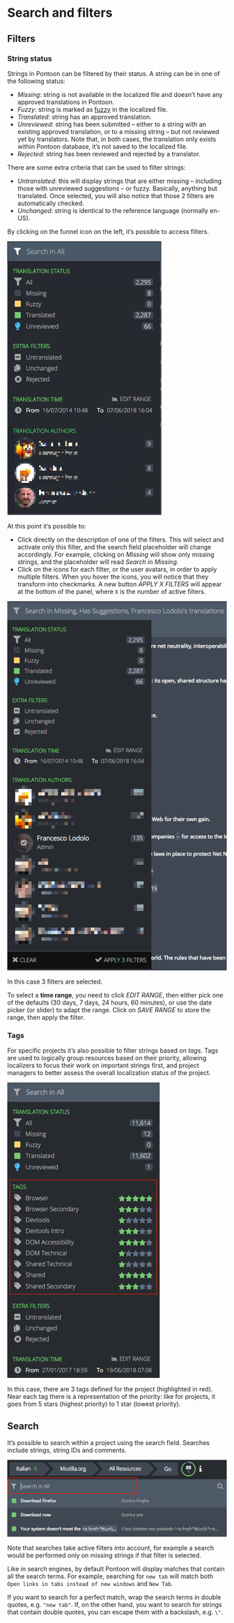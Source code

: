 # Search and filters

<!-- toc -->

## Filters

### String status

Strings in Pontoon can be filtered by their status. A string can be in one of the following status:
* *Missing*: string is not available in the localized file and doesn’t have any approved translations in Pontoon.
* *Fuzzy*: string is marked as [fuzzy](../../misc/glossary.md#fuzzy) in the localized file.
* *Translated*: string has an approved translation.
* *Unreviewed*: string has been submitted – either to a string with an existing approved translation, or to a missing string – but not reviewed yet by translators. Note that, in both cases, the translation only exists within Pontoon database, it’s not saved to the localized file.
* *Rejected*: string has been reviewed and rejected by a translator.

There are some extra criteria that can be used to filter strings:
* *Untranslated*: this will display strings that are either missing – including those with unreviewed suggestions – or fuzzy. Basically, anything but translated. Once selected, you will also notice that those 2 filters are automatically checked.
* *Unchanged*: string is identical to the reference language (normally en-US).

By clicking on the funnel icon on the left, it’s possible to access filters.

![Filters](/assets/images/pontoon/search_filters/filters.png)

At this point it’s possible to:
* Click directly on the description of one of the filters. This will select and activate only this filter, and the search field placeholder will change accordingly. For example, clicking on *Missing* will show only missing strings, and the placeholder will read *Search in Missing*.
* Click on the icons for each filter, or the user avatars, in order to apply multiple filters. When you hover the icons, you will notice that they transform into checkmarks. A new button *APPLY X FILTERS* will appear at the bottom of the panel, where `X` is the number of active filters.

![Multiple filters](/assets/images/pontoon/search_filters/filters_multiple.png)

In this case 3 filters are selected.

To select a **time range**, you need to click *EDIT RANGE*, then either pick one of the defaults (30 days, 7 days, 24 hours, 60 minutes), or use the date picker (or slider) to adapt the range. Click on *SAVE RANGE* to store the range, then apply the filter.

### Tags

For specific projects it’s also possible to filter strings based on *tags*. Tags are used to logically group resources based on their priority, allowing localizers to focus their work on important strings first, and project managers to better assess the overall localization status of the project.

![Tags in filters](/assets/images/pontoon/search_filters/filters_tags.png)

In this case, there are 3 tags defined for the project (highlighted in red). Near each tag there is a representation of the priority: like for projects, it goes from 5 stars (highest priority) to 1 star (lowest priority).

## Search

It’s possible to search within a project using the search field. Searches include strings, string IDs and comments.

![Search field](/assets/images/pontoon/search_filters/search_field.png)

Note that searches take active filters into account, for example a search would be performed only on missing strings if that filter is selected.

Like in search engines, by default Pontoon will display matches that contain all the search terms. For example, searching for `new tab` will match both `Open links in tabs instead of new windows` and `New Tab`.

If you want to search for a perfect match, wrap the search terms in double quotes, e.g. `"new tab"`. If, on the other hand, you want to search for strings that contain double quotes, you can escape them with a backslash, e.g. `\"`.

